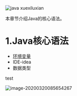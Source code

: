  <img src="https://pic4.zhimg.com/v2-b0b4cfc8447a63ddcd65928853d78bcf_r.jpg" alt="java xuexiluxian"  />

本章节介绍Java的核心语法。

# 1.Java核心语法

- [环境变量]()
- IDE-idea
- 数据类型

test

![image-20200320085654267](https://gitee.com/Ep_tassel/typora-image/raw/master/typora/202003/20/085707-510094.png)
